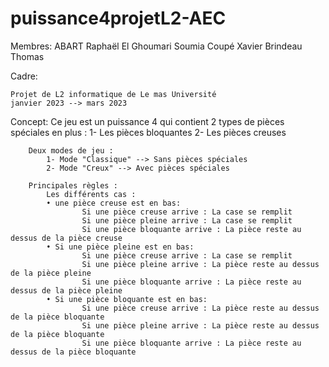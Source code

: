 # puissance4projetL2-AEC

Membres:
	ABART	Raphaël
	El Ghoumari Soumia
	Coupé	Xavier
	Brindeau Thomas
	
Cadre:


	Projet de L2 informatique de Le mas Université
	janvier 2023 --> mars 2023
	
	
Concept:
	Ce jeu est un puissance 4 qui contient 2 types de pièces spéciales en plus : 
		1- Les pièces bloquantes
		2- Les pièces creuses
	
		Deux modes de jeu : 
			1- Mode "Classique" --> Sans pièces spéciales
			2- Mode "Creux" --> Avec pièces spéciales
			
		Principales règles :
			Les différents cas :
    		• une pièce creuse est en bas:
					Si une pièce creuse arrive : La case se remplit
					Si une pièce pleine arrive : La case se remplit 
					Si une pièce bloquante arrive : La pièce reste au dessus de la pièce creuse
    		• Si une pièce pleine est en bas:
					Si une pièce creuse arrive : La case se remplit
					Si une pièce pleine arrive : La pièce reste au dessus de la pièce pleine
					Si une pièce bloquante arrive : La pièce reste au dessus de la pièce pleine	
    		• Si une pièce bloquante est en bas:
					Si une pièce creuse arrive : La pièce reste au dessus de la pièce bloquante	
					Si une pièce pleine arrive : La pièce reste au dessus de la pièce bloquante
					Si une pièce bloquante arrive : La pièce reste au dessus de la pièce bloquante
